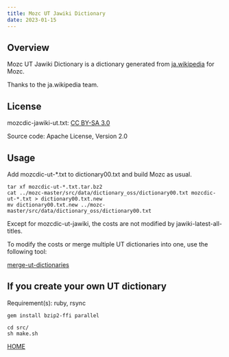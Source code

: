 ```yaml
---
title: Mozc UT Jawiki Dictionary
date: 2023-01-15
---
```


## Overview

Mozc UT Jawiki Dictionary is a dictionary generated from [ja.wikipedia](https://ja.wikipedia.org/) for Mozc.

Thanks to the ja.wikipedia team.

## License

mozcdic-jawiki-ut.txt: [CC BY-SA 3.0](https://ja.wikipedia.org/wiki/Wikipedia:ウィキペディアを二次利用する)

Source code: Apache License, Version 2.0

## Usage

Add mozcdic-ut-*.txt to dictionary00.txt and build Mozc as usual.

```
tar xf mozcdic-ut-*.txt.tar.bz2
cat ../mozc-master/src/data/dictionary_oss/dictionary00.txt mozcdic-ut-*.txt > dictionary00.txt.new
mv dictionary00.txt.new ../mozc-master/src/data/dictionary_oss/dictionary00.txt
```

Except for mozcdic-ut-jawiki, the costs are not modified by jawiki-latest-all-titles.

To modify the costs or merge multiple UT dictionaries into one, use the following tool:

[merge-ut-dictionaries](https://github.com/utuhiro78/merge-ut-dictionaries)

## If you create your own UT dictionary

Requirement(s): ruby, rsync

```
gem install bzip2-ffi parallel

cd src/
sh make.sh
```

[HOME](http://linuxplayers.g1.xrea.com/mozc-ut.html)
